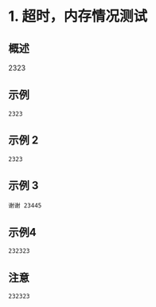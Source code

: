 # 1. 超时，内存情况测试

## 概述
2323

## 示例
```text
2323
```

## 示例 2
```text
2323
```

## 示例 3
```text
谢谢 23445
```

## 示例4
```text
232323
```

## 注意
```text
232323
```